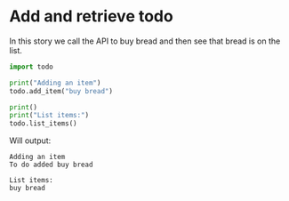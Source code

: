 # Add and retrieve todo

In this story we call the API to buy bread
and then see that bread is on the list.



```python
import todo

print("Adding an item")
todo.add_item("buy bread")

print()
print("List items:")
todo.list_items()

```

Will output:
```
Adding an item                                                                                                                                                  
To do added buy bread                                                                                                                                           
                                                                                                                                                                
List items:                                                                                                                                                     
buy bread
```



